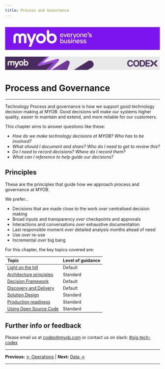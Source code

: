 ```yaml
---
title: Process and Governance 
---
```


![MYOB Banner](../../assets/images/myob-banner.png)
---


<!-- confluence-page-id: 9293955983 -->
![](../assets/BANNER.png)

# Process and Governance

---

Technology Process and governance is how we support good technology decision making at MYOB.  Good decisions will make our systems higher quality, easier to maintain and extend, and more reliable for our customers.

This chapter aims to answer questions like these:

* *How do we make technology decisions at MYOB?  Who has to be involved?*
* *What should I document and share? Who do I need to get to review this?*
* *Do I need to record decisions? Where do I record them?*
* *What can I reference to help guide our decisions?*

## Principles

These are the principles that guide how we approach process and governance at MYOB.

We prefer…

* Decisions that are made close to the work *over* centralised decision making
* Broad inputs and transparency *over* checkpoints and approvals
* Interactions and conversations *over* exhaustive documentation
* Last responsible moment *over* detailed analysis months ahead of need
* Use *over* re-use
* Incremental *over* big bang

For this chapter, the key topics covered are:

| Topic | Level of guidance |
| :--- |:---------------|
|[Light on the hill](./light-on-the-hill.md)| Default |
|[Architecture principles](./architecture-principles.md)| Standard |
|[Decision Framework](./decision-framework.md)| Default |
|[Discovery and Delivery](./discovery-and-delivery.md)| Default |
|[Solution Design](./solution-design/README.md)| Standard |
|[Production readiness](./production-readiness.md)| Standard |
|[Using Open Source Code](./using-open-source-code.md)| Standard |

## Further info or feedback
Please email us at codex@myob.com or contact us on slack: [#sig-tech-codex](https://myob.slack.com/archives/C02N8ADPGUX)

---

**Previous:** [← Operations](../operations/README.md) | **Next:** [Data →](../data/README.md)

---
